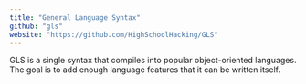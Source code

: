 ```yaml
---
title: "General Language Syntax"
github: "gls"
website: "https://github.com/HighSchoolHacking/GLS"
---
```


GLS is a single syntax that compiles into popular object-oriented languages. The goal is to add enough language features that it can be written itself.
